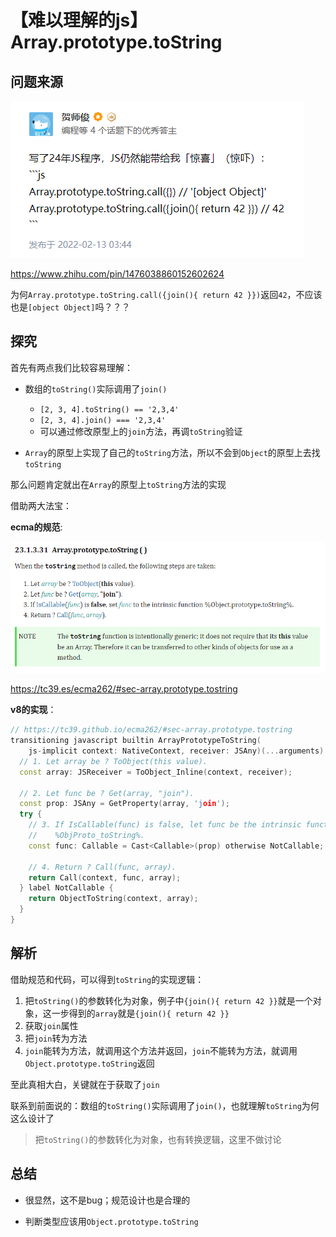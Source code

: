 # 【难以理解的js】Array.prototype.toString

## 问题来源

![image-20220224110630865](./images/image-20220224110630865.png)

<https://www.zhihu.com/pin/1476038860152602624>

为何`Array.prototype.toString.call({join(){ return 42 }})`返回`42`，不应该也是`[object Object]`吗？？？

## 探究

首先有两点我们比较容易理解：

- 数组的`toString()`实际调用了`join()`
  - `[2, 3, 4].toString() == '2,3,4'`
  - `[2, 3, 4].join() === '2,3,4'`
  - 可以通过修改原型上的`join`方法，再调`toString`验证

- `Array`的原型上实现了自己的`toString`方法，所以不会到`Object`的原型上去找`toString`

那么问题肯定就出在`Array`的原型上`toString`方法的实现

借助两大法宝：

**ecma的规范**:

![image-20220224111213267](./images/image-20220224111213267.png)

<https://tc39.es/ecma262/#sec-array.prototype.tostring>

**v8的实现**：

```cpp
// https://tc39.github.io/ecma262/#sec-array.prototype.tostring
transitioning javascript builtin ArrayPrototypeToString(
    js-implicit context: NativeContext, receiver: JSAny)(...arguments): JSAny {
  // 1. Let array be ? ToObject(this value).
  const array: JSReceiver = ToObject_Inline(context, receiver);

  // 2. Let func be ? Get(array, "join").
  const prop: JSAny = GetProperty(array, 'join');
  try {
    // 3. If IsCallable(func) is false, let func be the intrinsic function
    //    %ObjProto_toString%.
    const func: Callable = Cast<Callable>(prop) otherwise NotCallable;

    // 4. Return ? Call(func, array).
    return Call(context, func, array);
  } label NotCallable {
    return ObjectToString(context, array);
  }
}
```

## 解析

借助规范和代码，可以得到`toString`的实现逻辑：

1. 把`toString()`的参数转化为对象，例子中`{join(){ return 42 }}`就是一个对象，这一步得到的`array`就是`{join(){ return 42 }}`
2. 获取`join`属性
3. 把`join`转为方法
4. `join`能转为方法，就调用这个方法并返回，`join`不能转为方法，就调用`Object.prototype.toString`返回

至此真相大白，关键就在于获取了`join`

联系到前面说的：数组的`toString()`实际调用了`join()`，也就理解`toString`为何这么设计了

> 把`toString()`的参数转化为对象，也有转换逻辑，这里不做讨论

## 总结

- 很显然，这不是bug；规范设计也是合理的

- 判断类型应该用`Object.prototype.toString`
